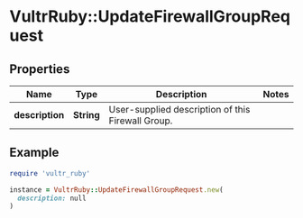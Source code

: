 # VultrRuby::UpdateFirewallGroupRequest

## Properties

| Name | Type | Description | Notes |
| ---- | ---- | ----------- | ----- |
| **description** | **String** | User-supplied description of this Firewall Group. |  |

## Example

```ruby
require 'vultr_ruby'

instance = VultrRuby::UpdateFirewallGroupRequest.new(
  description: null
)
```

